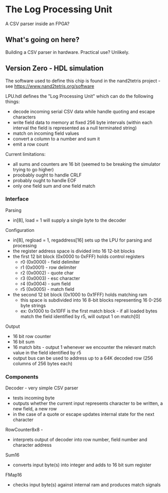 # The Log Processing Unit

A CSV parser inside an FPGA?

## What's going on here?

Building a CSV parser in hardware. Practical use? Unlikely.

## Version Zero - HDL simulation

The software used to define this chip is found in the nand2tetris project - see https://www.nand2tetris.org/software

LPU.hdl defines the "Log Processing Unit" which can do the following things:

* decode incoming serial CSV data while handle quoting and escape characters
* write field data to memory at fixed 256 byte intervals (within each interval the field is represented as a null terminated string)
* match on incoming field values
* convert a column to a number and sum it
* emit a row count

Current limitations:
* all sums and counters are 16 bit (seemed to be breaking the simulator trying to go higher)
* proobably ought to handle CRLF
* probably ought to handle EOF
* only one field sum and one field match

### Interface

Parsing
 * in[8], load = 1 will supply a single byte to the decoder

Configuration
* in[8], regload = 1, regaddress[16] sets up the LPU for parsing and processing
* the register address space is divided into 16 12-bit blocks
* the first 12 bit block (0x0000 to 0xFFF) holds control registers
  * r0 (0x0000) - field delimiter
  * r1 (0x0001) - row delimiter
  * r2 (0x0002) - quote char
  * r3 (0x0003) - esc character
  * r4 (0x0004) - sum field 
  * r5 (0x0005) - match field
* the second 12 bit block (0x1000 to 0x1FFF) holds matching ram
  * this space is subdivided into 16 8-bit blocks representing 16 0-256 byte strings 
  * ex: 0x1000 to 0x10FF is the first match block - if all loaded bytes match the field identified by r5, will output 1 on match[0]

Output
* 16 bit row counter
* 16 bit sum
* 16 match bits - output 1 whenever we encounter the relevant match value in the field identified by r5
* output bus can be used to address up to a 64K decoded row (256 columns of 256 bytes each)

### Components

Decoder - very simple CSV parser
* tests incoming byte
* outputs whether the current input represents character to be written, a new field, a new row 
* in the case of a quote or escape updates internal state for the next character

RowCounter8x8 - 
* interprets output of decoder into row number, field number and character address 

Sum16
* converts input byte(s) into integer and adds to 16 bit sum register

FMap16
* checks input byte(s) against internal ram and produces match signals
